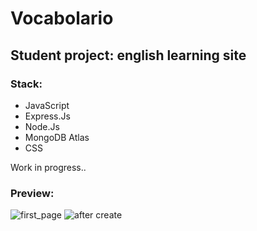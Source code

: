 <h1>Vocabolario</h1>
<h2>Student project: english learning site</h2>

<h3>Stack:</h3>
<ul>
  <li>JavaScript</li>
  <li>Express.Js</li>
  <li>Node.Js</li>
  <li>MongoDB Atlas</li>
  <li>CSS</li>
</ul>

<p>Work in progress..</p>

<h3>Preview:</h3>

![first_page](https://github.com/tchelmecki/Vocabolario-english/assets/121833733/937a78b3-adeb-4107-a92a-04bc5f03b6fb) ![after create](https://github.com/tchelmecki/Vocabolario-english/assets/121833733/b4f10fbe-739c-477a-81bb-3030e326cba1)





